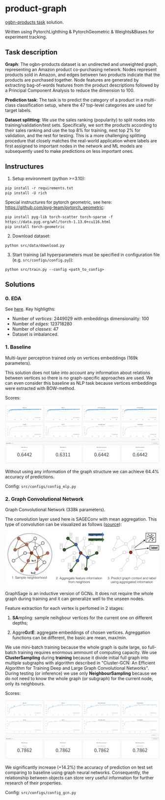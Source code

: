 # product-graph


[ogbn-products task](https://ogb.stanford.edu/docs/nodeprop/#ogbn-products) solution.

Written using PytorchLighthing & PytorchGeometric & Weights&Biases for experiment tracking.



## Task description

**Graph**: The ogbn-products dataset is an undirected and unweighted graph, representing an Amazon product co-purchasing network. Nodes represent products sold in Amazon, and edges between two products indicate that the products are purchased together. Node features are generated by extracting bag-of-words features from the product descriptions followed by a Principal Component Analysis to reduce the dimension to 100.

**Prediction task**: The task is to predict the category of a product in a multi-class classification setup, where the 47 top-level categories are used for target labels.

**Dataset splitting**: We use the sales ranking (popularity) to split nodes into training/validation/test sets. Specifically, we sort the products according to their sales ranking and use the top 8% for training, next top 2% for validation, and the rest for testing. This is a more challenging splitting procedure that closely matches the real-world application where labels are first assigned to important nodes in the network and ML models are subsequently used to make predictions on less important ones.


## Instructures

1. Setup environment (python >=3.10):

```
pip install -r requirements.txt
pip install -U rich

```

Special instructures for pytorch geometric, see here: https://github.com/pyg-team/pytorch_geometric:
```
pip install pyg-lib torch-scatter torch-sparse -f https://data.pyg.org/whl/torch-1.13.0+cu116.html
pip install torch-geometric

```

2. Download dataset:

```
python src/data/download.py
```

3. Start training (all hyperparameters must be specified in configuration file (e.g. `src/configs/config.py`)):

```
python src/train.py --config <path_to_config>
```


## **Solutions**

### 0. **EDA**

See [here](notebooks/eda.ipynb). Key highligths: 

- Number of *vertices*: 2449029 with embeddings dimensionality: 100
- Number of *edges*: 123718280
- Number of *classes*: 47
- Dataset is imbalanced.


### 1. **Baseline**

Multi-layer perceptron trained only on vertices embeddings (169k parameters).

This solution does not take into account any information about relations between vertices so there is no graph-specific approaches are used. We can even consider this baseline as NLP task because vertices embeddings were extracted with BOW-method.

Scores:

![mlp_metrics](images/mlp-metrics.png)

Without using any information of the graph structure we can achieve 64.4% accuracy of predictions.

Config: `src/configs/config_mlp.py`


### 2. **Graph Convolutional Network**

Graph Convolutional Network (338k parameters). 

The convolution layer used here is SAGEConv with mean aggregation. This type of convolution can be visualized as follows ([source](https://snap.stanford.edu/graphsage/)):

![sage](images/sample_and_agg.png)

GraphSage is an inductive version of GCNs. It does not require the whole graph during training and it can generalize well to the unseen nodes.

Feature extraction for each vertex is perfomed in 2 stages: 

1. **SA**mpling: sample neihgbour vertices for the current one on different depths;

2. Aggre**G**at**E**: aggregate embeddings of chosen vertices. Agreggation functions can be different, the basic are mean, max/min.

We use mini-batch training because the whole graph is quite large, so full-batch training requires enormous ammount of computing capacity. We use **ClusterSampling** during **training** because it divide initial full graph into multiple subgraphs with algorithm described in "Cluster-GCN: An Efficient Algorithm for Training Deep and Large Graph Convolutional Networks". During testing (or inference) we use only **NeighbourSampling** because we do not need to know the whole graph (or subgraph) for the current node, only its neighbours.

Scores:

![gcn_metrics](images/gcn-metrics.png)


We significantly increase (+14.2%) the accuracy of prediction on test set comparing to baseline using graph neural networks. Consequently, the relationship between objects can store very useful information for further research of their properties. 


Config: `src/configs/config_gcn.py`